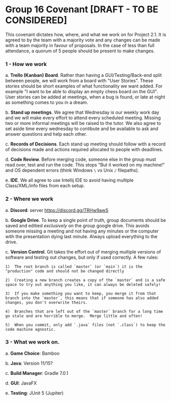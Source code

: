 
# Group 16 Covenant [DRAFT - TO BE CONSIDERED]

This covenant dictates how, where, and what we work on for Project 2.1.  It is agreed to by the team with a majority vote and any changes can be made with a team majority in favour of proposals.  In the case of less than full attendance, a quorum of 5 people should be present to make changes.

### 1 - How we work

a.	**Trello (Kanban) Board**. Rather than having a GUI/Testing/Back-end split between people, we will work from a board with "User Stories". These stories should be short examples of what functionality we want added.  For example "I want to be able to display an empty chess board on the GUI".  User stories can be added at meetings, when a bug is found, or late at night as something comes to you in a dream. 

b.	**Stand up meetings**. We agree that Wednesday is our weekly work day and we will make every effort to attend every scheduled meeting.  Missing two or more informal meetings will be raised to the tutor.  We also agree to set aside time every wednesday to contibute and be available to ask and answer questions and help each other.

c.	**Records of Decisions**. Each stand up meeting should follow with a record of decisions made and actions required allocated to people with deadlines.
    
d.	**Code Review**.  Before merging code, someone else in the group must read over, test and run the code.  This stops "But it worked on my machine!" and OS dependent errors (think Windows `\` vs Unix `/` filepaths).

e.	**IDE**.  We all agree to use Intellij IDE to avoid having multiple Class/XML/info files from each setup.
    
### 2 - Where we work

a.	**Discord**: server https://discord.gg/TRHw9awS
   
b.	**Google Drive**. To keep a single point of truth, group documents should be saved and editied _exclusively_ on the group google drive.  This avoids someone missing a meeting and not having any minutes or the computer with the presentation dying last minute.  Always upload everything to the drive.

c.	**Version Control**. Git takes the effort out of merging multiple versions of software and testing out changes, but only if used correctly.  A few rules:

	1)	The root branch is called `master` (or `main`) it is the "production" code and should not be changed directly
	
	2)	Creating a new branch creates a copy of the `master` and is a safe space to try out anything you like, it can always be deleted safely!
	
	3)	If you make something you want to keep, you merge it from that branch into the `master`, this means that if someone has also added changes, you don't overwrite theirs.
	
	4)	Branches that are left out of the `master` branch for a long time go stale and are horrible to merge.  Merge little and often!
	
	5)	When you commit, only add `.java` files (not `.class`) to keep the code machine agnostic.
 
### 3 - What we work on.

a.	**Game Choice**: Bamboo

b.	**Java**: Version 11/15? 

c.	**Build Manager**: Gradle 7.0.1

d.	**GUI**: JavaFX

e.	**Testing**: JUnit 5 (Jupiter)
    


    



